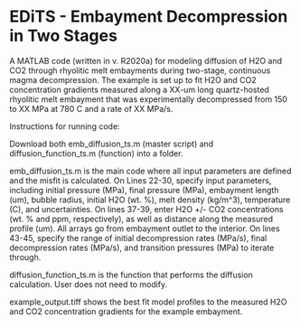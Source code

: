 # EDiTS - Embayment Decompression in Two Stages
A MATLAB code (written in v. R2020a) for modeling diffusion of H2O and CO2 through rhyolitic melt embayments during two-stage, continuous magma
decompression. The example is set up to fit H2O and CO2 concentration gradients measured along a XX-um long quartz-hosted rhyolitic melt embayment that was
experimentally decompressed from 150 to XX MPa at 780 C and a rate of XX MPa/s.

Instructions for running code:

Download both emb_diffusion_ts.m (master script) and diffusion_function_ts.m (function) into a folder.

emb_diffusion_ts.m is the main code where all input parameters are defined and the misfit is calculated. On Lines 22-30, specify input parameters, including initial pressure (MPa), final pressure (MPa), embayment length (um), bubble radius, initial H2O (wt. %), melt density (kg/m^3), temperature (C), and uncertainties. On lines 37-39, enter H2O +/- CO2 concentrations (wt. % and ppm, respectively), as well as distance along the measured profile (um). All arrays go from embayment outlet to the interior. On lines 43-45, specify the range of initial decompression rates (MPa/s), final decompression rates (MPa/s), and transition pressures (MPa) to iterate through.

diffusion_function_ts.m is the function that performs the diffusion calculation. User does not need to modify.

example_output.tiff shows the best fit model profiles to the measured H2O and CO2 concentration gradients for the example embayment.
